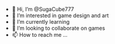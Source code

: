 - 👋 Hi, I’m @SugaCube777
- 👀 I’m interested in game design and art
- 🌱 I’m currently learning
- 💞️ I’m looking to collaborate on games
- 📫 How to reach me ...

<!---
SugaCube777/SugaCube777 is a ✨ special ✨ repository because its `README.md` (this file) appears on your GitHub profile.
You can click the Preview link to take a look at your changes.
--->
